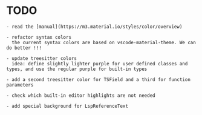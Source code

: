 # TODO

    - read the [manual](https://m3.material.io/styles/color/overview)

    - refactor syntax colors
      the current syntax colors are based on vscode-material-theme. We can do better !!!

    - update treesitter colors
      idea: define slightly lighter purple for user defined classes and types, and use the regular purple for built-in types

    - add a second treesitter color for TSField and a third for function parameters

    - check which built-in editor highlights are not needed

    - add special background for LspReferenceText
